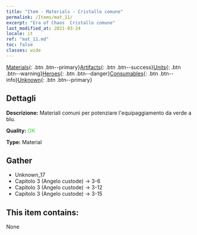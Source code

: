 ```yaml
---
title: "Item - Materials - Cristallo comune"
permalink: /Items/mat_11/
excerpt: "Era of Chaos  Cristallo comune"
last_modified_at: 2021-03-24
locale: it
ref: "mat_11.md"
toc: false
classes: wide
---
```

 [Materials](/it/Items/){: .btn .btn--primary}[Artifacts](/it/Items/Artifacts/){: .btn .btn--success}[Units](/it/Items/Units/){: .btn .btn--warning}[Heroes](/it/Items/Heroes/){: .btn .btn--danger}[Consumables](/it/Items/Consumables/){: .btn .btn--info}[Unknown](/it/Items/Unknown/){: .btn .btn--primary}

## Dettagli
 **Descrizione:** Materiali comuni per potenziare l'equipaggiamento da verde a blu.

 **Quality:** <span style="color: #32CD32">OK</span>

 **Type:** Material

## Gather

*    Unknown_17 
*    Capitolo 3 (Angelo custode) -> 3-6 
*    Capitolo 3 (Angelo custode) -> 3-12 
*    Capitolo 3 (Angelo custode) -> 3-15 

## This item contains:

  None

